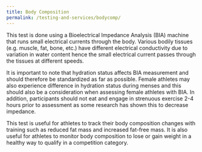 ```yaml
---
title: Body Composition
permalink: /testing-and-services/bodycomp/
---
```

This test is done using a Bioelectrical Impedance Analysis (BIA) machine that runs small electrical currents through the body. Various bodily tissues (e.g. muscle, fat, bone, etc.) have different electrical conductivity due to variation in water content hence the small electrical current passes through the tissues at different speeds.

It is important to note that hydration status affects BIA measurement and should therefore be standardized as far as possible. Female athletes may also experience difference in hydration status during menses and this should also be a consideration when assessing female athletes with BIA. In addition, participants should not eat and engage in strenuous exercise 2-4 hours prior to assessment as some research has shown this to decrease impedance.

This test is useful for athletes to track their body composition changes with training such as reduced fat mass and increased fat-free mass.  It is also useful for athletes to monitor body composition to lose or gain weight in a healthy way to qualify in a competition category.  
